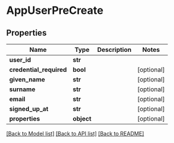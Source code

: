 # AppUserPreCreate

## Properties
Name | Type | Description | Notes
------------ | ------------- | ------------- | -------------
**user_id** | **str** |  | 
**credential_required** | **bool** |  | [optional] 
**given_name** | **str** |  | [optional] 
**surname** | **str** |  | [optional] 
**email** | **str** |  | [optional] 
**signed_up_at** | **str** |  | [optional] 
**properties** | **object** |  | [optional] 

[[Back to Model list]](../README.md#documentation-for-models) [[Back to API list]](../README.md#documentation-for-api-endpoints) [[Back to README]](../README.md)


